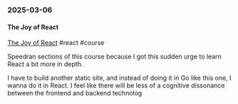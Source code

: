 ### 2025-03-06
#### The Joy of React
[The Joy of React](https://www.joyofreact.com/) #react #course

Speedran sections of this course because I got this sudden urge to learn React a bit more in depth. 

I have to build another static site, and instead of doing it in Go like this one, I wanna do it in React. I feel like there will be less of a cognitive dissonance between the frontend and backend technolog
